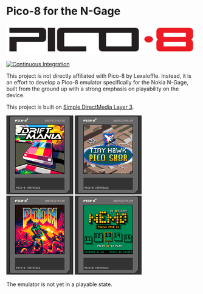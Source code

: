 # Pico-8 for the N-Gage

![Logo](media/logo.png)

[![Continuous Integration](https://github.com/ngagesdk/Pico-8/actions/workflows/nokia-ngage.yml/badge.svg)](https://github.com/ngagesdk/Pico-8/actions/workflows/nokia-ngage.yml)

This project is not directly affiliated with Pico-8 by Lexaloffle.  Instead, it is an effort
to develop a Pico-8 emulator specifically for the Nokia N-Gage, built from the ground up with
a strong emphasis on playability on the device.

This project is built on [Simple DirectMedia Layer 3](https://www.libsdl.org/).

![Screenshot 1](media/screenshot_1.png) ![Screenshot 2](media/screenshot_2.png) ![Screenshot 3](media/screenshot_3.png) ![Screenshot 4](media/screenshot_4.png)

The emulator is not yet in a playable state.
